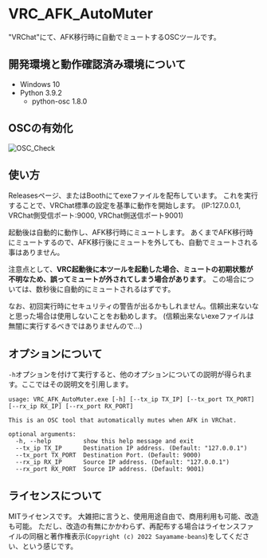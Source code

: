 # VRC_AFK_AutoMuter
"VRChat"にて、AFK移行時に自動でミュートするOSCツールです。

## 開発環境と動作確認済み環境について

- Windows 10
- Python 3.9.2
  - python-osc 1.8.0

## OSCの有効化
![OSC_Check](https://user-images.githubusercontent.com/61457993/156496589-605564a4-7db0-4e05-9d25-763fbffce67e.png)

## 使い方
Releasesページ、またはBoothにてexeファイルを配布しています。
これを実行することで、VRChat標準の設定を基準に動作を開始します。
(IP:127.0.0.1, VRChat側受信ポート:9000, VRChat側送信ポート9001)

起動後は自動的に動作し、AFK移行時にミュートします。
あくまでAFK移行時にミュートするので、AFK移行後にミュートを外しても、自動でミュートされる事はありません。

注意点として、**VRC起動後に本ツールを起動した場合、ミュートの初期状態が不明なため、誤ってミュートが外されてしまう場合があります**。
この場合については、数秒後に自動的にミュートされるはずです。

なお、初回実行時にセキュリティの警告が出るかもしれません。信頼出来ないなと思った場合は使用しないことをお勧めします。
(信頼出来ないexeファイルは無闇に実行するべきではありませんので…)

## オプションについて
`-h`オプションを付けて実行すると、他のオプションについての説明が得られます。ここではその説明文を引用します。
```
usage: VRC_AFK_AutoMuter.exe [-h] [--tx_ip TX_IP] [--tx_port TX_PORT] [--rx_ip RX_IP] [--rx_port RX_PORT]

This is an OSC tool that automatically mutes when AFK in VRChat.

optional arguments:
  -h, --help         show this help message and exit
  --tx_ip TX_IP      Destination IP address. (Default: "127.0.0.1")
  --tx_port TX_PORT  Destination Port. (Default: 9000)
  --rx_ip RX_IP      Source IP address. (Default: "127.0.0.1")
  --rx_port RX_PORT  Source IP address. (Default: 9001)
```

## ライセンスについて
MITライセンスです。
大雑把に言うと、使用用途自由で、商用利用も可能、改造も可能。
ただし、改造の有無にかかわらず、再配布する場合はライセンスファイルの同梱と著作権表示(`Copyright (c) 2022 Sayamame-beans`)をしてください、という感じです。
